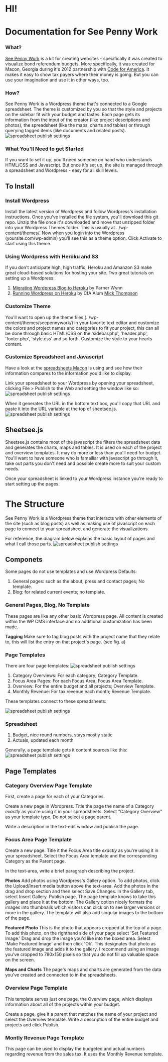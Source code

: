 # HI!
# Documentation for See Penny Work
### What?
[See Penny Work](http://www.seepennywork.in) is a kit for creating websites - specifically it was created to visualize bond referendum budgets. More specifically, it was created for Macon, Georgia during it's 2012 partnership with [Code for America](http://www.codeforamerica.org). It makes it easy to show tax payers where their money is going. But you can use your imagination and use it in other ways, too.

### How?
See Penny Work is a Wordpress theme that's connected to a Google spreadsheet. The theme is customized by you so that the style and projects on the sidebar fit with your budget and tastes. Each page gets its information from the input of the creator (like project descriptions and photos), the spreadsheet (like the maps, charts and tables) or through querying tagged items (like documents and related posts). 
![spreadsheet publish settings](https://raw.github.com/codeforamerica/wp-splost/master/readme-imgs/content-sources.png)

### What You'll Need to get Started
If you want to set it up, you'll need someone on hand who understands HTML/CSS and Javascript. But once it's set up, the site is managed through a spreadsheet and Wordpress - easy for all skill levels. 

## To Install

### Install Wordpress
Install the latest version of Wordpress and follow Wordpress's installation instructions. Once you've installed the file system, you'll download this git repo. Unzip the file once it's downloaded and move that unzipped folder into your Wordpress Themes folder. This is usually at ../wp-content/themes/. Now when you login into the Wordpress (yoursite.com/wp-admin) you'll see this as a theme option. Click Activate to start using this theme.

### Using Wordpress with Heroku and S3
If you don't anticipate high, high traffic, Heroku and Amanzon S3 make great cloud-based solutions for hosting your site. Two great tutorials on setting up a Wordpress:
1. [Migrating Wordpress Blog to Heroku](blog.pardner.com/2012/04/migrating-a-wordpress-blog-to-heroku/) by Parner Wynn
2. [Running Wordpress on Heroku](http://www.mick.im/2012/05/26/wordpress-heroku/) by CfA Alum [Mick Thompson](https://twitter.com/dthompson/)

### Customize Theme
You'll want to open up the theme files (../wp-content/themes/seepennywork/) in your favorite text editor and customize the colors and project names and categories to fit your project, this can all be done through basic HTML/CSS on the 'sidebar.php', 'header.php', 'footer.php', 'style.css' and so forth. Customize the style to your hearts content.

### Customize Spreadsheet and Javascript
Have a look at the [spreadsheets Macon](https://docs.google.com/a/codeforamerica.org/spreadsheet/ccc?key=0Aj3c4mZCQQaMdGE2TVphOWlXMUMyclRXa2Z1c0g5MGc#gid=1) is using and see how their information compares to the information you'd like to display. 	

Link your spreadsheet to your Wordpress by opening your spreadsheet, clicking File > Publish to the Web and setting the window like so: 
![spreadsheet publish settings](https://github.com/codeforamerica/wp-splost/raw/master/readme-imgs/publish-spreadsheet.png)

When it generates the URL in the bottom text box, you'll copy that URL and paste it into the URL variable at the top of sheetsee.js.
![spreadsheet publish settings](https://github.com/codeforamerica/wp-splost/raw/master/readme-imgs/sheetsee-url.png)

## Sheetsee.js
Sheetsee.js contains most of the javascript the filters the spreadsheet data and generates the charts, maps and tables. It is used on each of the project and overview templates. It may do more or less than you'll need for budget. You'll want to have someone who is famailiar with javascript go through it, take out parts you don't need and possible create more to suit your custom needs.

Once your spreadsheet is linked to your Wordpress instance you're ready to start setting up the pages.


# The Structure
See Penny Work is a Wordpress theme that interacts with other elements of the site (such as blog posts) as well as making use of javascript on each page to connect to your spreadsheet and generate the visualizations. 

For reference, the diagram below explains the basic layout of pages and what I call those parts.
![spreadsheet publish settings](https://raw.github.com/codeforamerica/wp-splost/master/readme-imgs/page-structure.png)

## Componets
Some pages do not use templates and use Wordpress Defaults:
1. General pages: such as the about, press and contact pages; No template.
2. Blog: for related current events; no template.

### General Pages, Blog, No Template
These pages are like any other basic Wordpress page. All content is created within the WP CMS interface and no additional customization has been made. 

**Tagging**
Make sure to tag blog posts with the project name that they relate to, this will list the entry on that project's page.
(see fig. a)

### Page Templates
There are four page templates:
![spreadsheet publish settings](https://raw.github.com/codeforamerica/wp-splost/master/readme-imgs/templates.png)

1. Category Overviews: For each category; Category Template.
2. Focus Area Pages: For each Focus Area; Focus Area Template.
3. Overview: For the entire budget and all projects; Overview Template.
3. Monthly Revenue: For tax revenue each month; Revenue Template.

These templates connect to these spreadsheets:

![spreadsheet publish settings](https://github.com/codeforamerica/wp-splost/raw/master/readme-imgs/spreadsheet-threads.png)

### Spreadsheet
1. Budget, nice round numbers, stays mostly static
2. Actuals, updated each month

Generally, a page template gets it content sources like this:
![spreadsheet publish settings](https://raw.github.com/codeforamerica/wp-splost/master/readme-imgs/content-sources.png)


## Page Templates

### Category Overview Page Template
First, create a page for each of your Categories.
 
Create a new page in Wordpress. Title the page the name of a Category *exactly* as you're using it in your spreadsheets. Select "Category Overview" as your template type. Do not select a page parent. 

Write a description in the text-edit window and publish the page.

### Focus Area Page Template
Create a new page. Title it the Focus Area title *exactly* as you're using it in your spreadsheet. Select the Focus Area template and the corresponding Category as the Parent page. 

In the text-area, write a brief paragraph describing the project. 

**Photos**
Add photos using Wordpress's Gallery option. To add photos, click the Upload/Insert media button above the text-area. Add the photos in the drag and drop section and then select Save Changes. In the Gallery tab, select Insert Gallery. Publish page. The page template knows to take this gallery and place it at the bottom. The Gallery option nicely formats the images into thumbnails which visitors can click on to see larger versions or more in the gallery. The template will also add singular images to the bottom of the page.

**Featured Photo**
This is the photo that appears cropped at the top of a page. To add this photo, on the righthand side of your page select 'Set Featured Image.' Drag and drop the image you'd like into the boxed area. Select 'Make Featured Image' and then click 'Ok'. This designates that photo as the featured image and adds it to the gallery. I recommend using an image you've cropped to 780x150 pixels so that you do not fill up valuable space on the screen.

**Maps and Charts**
The page's maps and charts are generated from the data you've created and connected to in the spreadsheets.

### Overview Page Template
This template serves just one page, the Overview page, which displays information about all of the projects within your budget. 

Create a page, give it a parent that matches the name of your project and select the Overview template. Write a description of the entire budget and projects and click Publish.

### Montly Revenue Page Template
This page can be used to display the budgeted and actual numbers regarding revenue from the sales tax. It uses the Monthly Revenue template.




